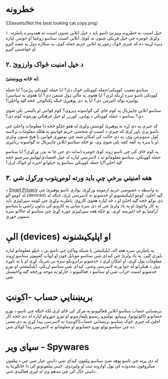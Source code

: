 
# خطرونه
![](assets/Not the best looking cat copy.png)

۱. خپل امنیت ته خطرونه وپیژنئ
تاسو باید د خپل انلاین شتون امنیت ته همدومره پاملرنه وکړئ څومره چې خپل فزیکي شتون ته کوئ. انلاین امنیت ستاسو روغتیا او خوښۍ لپاره ډیره اړینه ده.که چیرې څوک زموږ په انلاین حریم حمله کوي، په ښکاره ډول په غصه کیږو او خواشیني کیږو.


## ۲.  د خپل امنیت ځواک وارزوئ
### له ځانه وپوښتئ:

ستاسو تعقیب کوونکی/حمله کوونکی څوک دی؟ ایا حمله کوونکی پیژنئ؟ ایا حمله کوونکی تاسو سره اړیکه لري؟ ایا هغوی په مالي ډول شتمن دي؟ ایا هغوی په سیاسي/ټولنیزه توګه اغیزمن دي؟ ایا په دې پوهیږي څنګه ټکنالوجۍ څخه ګټه واخلي؟

ستاسو انلاین چاپیریال په کوم ځای کې ګواښونه ډیروي؟ کوم قوانین او پالیسۍ پلي شوي دي؟ ستاسو د حمله کوونکي د ټولنې، کورنۍ او خپل فرهنګي نورمونه کوم دي؟


که چیرې په دې اړه نه پوهیږئ کوښښ وکړئ له هغو خلکو څخه دا معلومات واخلئ چې تاسو پرې باور لرئ.که چیرې د امنیت او شخصي حریم قوانینو په هکله معلومات ترلاسه کول ستونزمن وي، په دې حالت کې امکان شته چې نوموړي قوانین یا هیڅ شتون ونلري او یا ډیره په کمه کچه پلي شوي وي، نو ځکه ستاسو انلاین چاپیریال ته ګواښونه زیاتیږي.


په کوم ځای کې چې تاسو ژوند کوئ څومره اسانه دي چې چا ته بډۍ ورکړې؟ ایا ستاسو حمله کوونکي، ستاسو معلوماتو ته د لاسرسي لپاره له خپل اقتصادي/ټولنیز سرچینو څخه ګټه اخلي؟ایا حمله کوونکي ستاسو په خپلوانو اغیزه او ځواک لري؟


##   ۳. هغه امنیتي برخې چې باید ورته لومړیتوب ورکړل شي
د  [Smart Privacy](http://smartprivacy.tumblr.com/privacynow) په واسطه د خصوصي حریم ازموینه ورکړئ.
یوازې تاسو پوهیږئ چې له کومو الو (devices) ګټه اخلئ، کومو اپلیکیشنونو او خدمتونو ته لاسرسی لرئ، څنګه له دې توکو څخه ګټه اخلئ او د څه لپاره هغوی کاروئ. پاملرنه وکړئ چې کومه سټراټیژي باید په کار واچوئ او په یاد ولرئ چې له دې سره ښایي په کارونو کې بدلون راشي یا ستاسو ارامتیا یو څه اغیزمنه کړي، نو ځکه هغه سټراټیژي غوره کړئ چې ستاسو له حالاتو سره سمون خوري.




# الې (devices) او اپلیکیشنونه

په پاملرنې سره هغه اله، اپلیکیشن یا شبکه وټاکئ چې تاسو یې د خپلو معلوماتو لپاره باوري ګڼي. په یاد ولرئ چې کیدای شي  ستاسو موبایل فون او لپټاپ کمپیوټر ستاسو اړوند معلومات ټول کړي، او امکان لري د خدمتونو برابرونکو سره یې شریک کړي او یا په ناوړه ډول د هیکرانو له خوا ورته لاسرسی وشي.
کیدای شي ستاسو اړیکې، اپلیکیشنې او نورو خدمتونو امنیت خراب شي او ستاسو د فعالتیونو د څارلو په موخه ورڅخه ګټه واخیستل شي.




# بریښنایي حساب -اکونټ
بریښنایي حساب ستاسو انلاین فعالتیونو په مرکز کې ځای لري.لکه څنګه چې تاسو د نورو حسابونو (اکونټونو)، ویبپاڼو، ټولنیزو رسنیو پلټفارمونو او نورو جوړولو لپاره له دې څخه کار اخلئ.که چیرې څوک ستاسو بریښنایي حساب(اکونټ) ته لاسرسی پیدا کړي په دې معنی ده چې ستاسو ټولو نورو حسابونو او معلوماتو ته لاسرسی پیدا کولای شي.




# سپای ویر - Spywares

له دې پرته چې تاسو پوهه شئ ستاسو ټیلفون کیدای شي داسې عیار شي چې د ټیلفون میکروفون محدوده کې ټول اوازونه ثبت او ولیږدوي. ځینې ټیلفونونو کې دا ځانګړتیا په داسې حال کې چې بندهم  وي  له لیرې فعالیدی شي .


